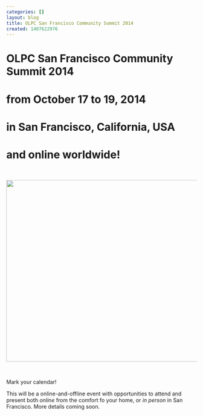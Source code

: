 ```yaml
---
categories: []
layout: blog
title: OLPC San Francisco Community Summit 2014
created: 1407622976
---
```

<h1 class="rtecenter">
	OLPC San Francisco Community Summit 2014</h1>
<h1 class="rtecenter">
	from October 17 to 19, 2014</h1>
<h1 class="rtecenter">
	in San Francisco, California, USA</h1>
<h1 class="rtecenter">
	and online worldwide!</h1>
<p>&nbsp;</p>
<p class="rtecenter"><img alt="" src="{{ site.baseurl }}/sites/default/files/u8/moon-olpc-xo.jpg" style="width: 640px; height: 480px;" /></p>
<p>&nbsp;</p>
<p>Mark your calendar!</p>
<p>This will be a online-and-offline event with opportunities to attend and present both <em>online</em> from the comfort fo your home, or <em>in person</em> in San Francisco. More details coming soon.</p>
